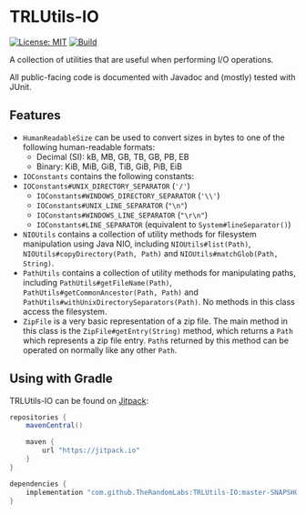 # TRLUtils-IO

[![License: MIT](https://img.shields.io/badge/License-MIT-yellow.svg)](https://opensource.org/licenses/MIT)
[![Build](https://jitci.com/gh/TheRandomLabs/TRLUtils-IO/svg)](https://jitci.com/gh/TheRandomLabs/TRLUtils-IO)

A collection of utilities that are useful when performing I/O operations.

All public-facing code is documented with Javadoc and (mostly) tested with JUnit.

## Features

* `HumanReadableSize` can be used to convert sizes in bytes to one of the following human-readable
formats:
	* Decimal (SI): kB, MB, GB, TB, GB, PB, EB
	* Binary: KiB, MiB, GiB, TiB, GiB, PiB, EiB
* `IOConstants` contains the following constants:
* `IOConstants#UNIX_DIRECTORY_SEPARATOR` (`'/'`)
	* `IOConstants#WINDOWS_DIRECTORY_SEPARATOR` (`'\\'`)
	* `IOConstants#UNIX_LINE_SEPARATOR` (`"\n"`)
	* `IOConstants#WINDOWS_LINE_SEPARATOR` (`"\r\n"`)
	* `IOConstants#LINE_SEPARATOR` (equivalent to `System#lineSeparator()`)
* `NIOUtils` contains a collection of utility methods for filesystem manipulation using Java NIO,
including `NIOUtils#list(Path)`, `NIOUtils#copyDirectory(Path, Path)` and
`NIOUtils#matchGlob(Path, String)`.
* `PathUtils` contains a collection of utility methods for manipulating paths,
including `PathUtils#getFileName(Path)`, `PathUtils#getCommonAncestor(Path, Path)` and
`PathUtils#withUnixDirectorySeparators(Path)`. No methods in this class access the filesystem.
* `ZipFile` is a very basic representation of a zip file. The main method in this class is the
`ZipFile#getEntry(String)` method, which returns a `Path` which represents a zip file entry.
`Path`s returned by this method can be operated on normally like any other `Path`.

## Using with Gradle

TRLUtils-IO can be found on [Jitpack](https://jitpack.io/):

```groovy
repositories {
	mavenCentral()

	maven {
		url "https://jitpack.io"
	}
}

dependencies {
	implementation "com.github.TheRandomLabs:TRLUtils-IO:master-SNAPSHOT"
}
```
